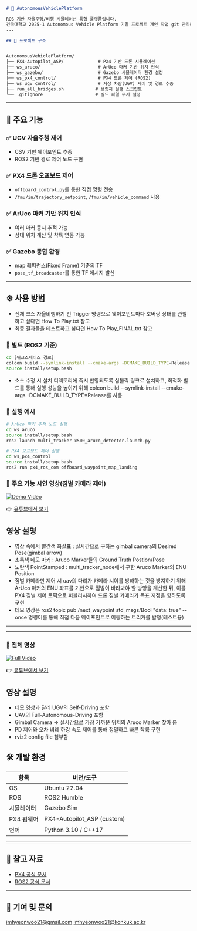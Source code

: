 ```markdown
# 🚗 AutonomousVehiclePlatform

ROS 기반 자율주행/비행 시뮬레이션 통합 플랫폼입니다.  
건국대학교 2025-1 Autonomous Vehicle Platform 기말 프로젝트 개인 작업 git 관리를 위해 생성하였습니다.
---

## 📁 프로젝트 구조


AutonomousVehiclePlatform/
├── PX4-Autopilot_ASP/             # PX4 기반 드론 시뮬레이션
├── ws_aruco/                      # ArUco 마커 기반 위치 인식
├── ws_gazebo/                     # Gazebo 시뮬레이터 환경 설정
├── ws_px4_control/                # PX4 드론 제어 (ROS2)
├── ws_ugv_control/                # 지상 차량(UGV) 제어 및 경로 추종
├── run_all_bridges.sh            # 브릿지 실행 스크립트
└── .gitignore                    # 빌드 파일 무시 설정
```

---

## 🚀 주요 기능

### ✅ UGV 자율주행 제어
- CSV 기반 웨이포인트 추종
- ROS2 기반 경로 제어 노드 구현

### ✅ PX4 드론 오프보드 제어
- `offboard_control.py`를 통한 직접 명령 전송
- `/fmu/in/trajectory_setpoint`, `/fmu/in/vehicle_command` 사용

### ✅ ArUco 마커 기반 위치 인식
- 여러 마커 동시 추적 가능
- 상대 위치 계산 및 착륙 연동 가능

### ✅ Gazebo 통합 환경
- map 레퍼런스(Fixed Frame) 기준의 TF
- `pose_tf_broadcaster`를 통한 TF 메시지 발신

---

## ⚙️ 사용 방법
- 전체 코스 자율비행하기 전 Trigger 명령으로 웨이포인트마다 호버링 상태를 관찰하고 싶다면 How To Play.txt 참고
- 최종 결과물을 테스트하고 싶다면 How To Play_FINAL.txt 참고

### 🔧 빌드 (ROS2 기준)

```bash
cd [워크스페이스 경로]
colcon build --symlink-install --cmake-args -DCMAKE_BUILD_TYPE=Release
source install/setup.bash
```
- 소스 수정 시 설치 디렉토리에 즉시 반영되도록 심볼릭 링크로 설치하고, 최적화 빌드를 통해 실행 성능을 높이기 위해 colcon build --symlink-install --cmake-args -DCMAKE_BUILD_TYPE=Release를 사용

### 🚀 실행 예시

```bash
# ArUco 마커 추적 노드 실행
cd ws_aruco
source install/setup.bash
ros2 launch multi_tracker x500_aruco_detector.launch.py

# PX4 오프보드 제어 실행
cd ws_px4_control
source install/setup.bash
ros2 run px4_ros_com offboard_waypoint_map_landing
```

### 🚗 주요 기능 시연 영상(짐벌 카메라 제어)
[![Demo Video](https://img.youtube.com/vi/iVzSpW8ZjFI/0.jpg)](https://www.youtube.com/watch?v=iVzSpW8ZjFI)

👉 [유튜브에서 보기](https://www.youtube.com/watch?v=iVzSpW8ZjFI)

## 영상 설명
- 영상 속에서 빨간색 화살표 : 실시간으로 구하는 gimbal camera의 Desired Pose(gimbal arrow)
- 초록색 네모 마커 : Aruco Marker들의 Ground Truth Postion/Pose
- 노란색 PointStamped : multi_tracker_node에서 구한 Aruco Marker의 ENU Position
- 짐벌 카메라만 제어 시 uav의 다리가 카메라 시야를 방해하는 것을 방지하기 위해 ArUco 마커의 ENU 좌표를 기반으로 짐벌이 바라봐야 할 방향을 계산한 뒤, 이를 PX4 짐벌 제어 토픽으로 퍼블리시하여 드론 짐벌 카메라가 목표 지점을 향하도록 구현
- 데모 영상은 ros2 topic pub /next_waypoint std_msgs/Bool "data: true" --once 명령어를 통해 직접 다음 웨이포인트로 이동하는 트리거를 발행(테스트용)
---

---

### 🎥 전체 영상
[![Full Video](https://img.youtube.com/vi/EWC01EeUu1A/0.jpg)](https://www.youtube.com/watch?v=EWC01EeUu1A)

👉 [유튜브에서 보기](https://www.youtube.com/watch?v=EWC01EeUu1A)

## 영상 설명
- 데모 영상과 달리 UGV의 Self-Driving 포함
- UAV의 Full-Autonomous-Driving 포함
- Gimbal Camera -> 실시간으로 가장 가까운 위치의 Aruco Marker 찾아 봄
- PD 제어와 오차 비례 하강 속도 제어를 통해 정밀하고 빠른 착륙 구현
- rviz2 config file 첨부함

## 🛠️ 개발 환경

| 항목            | 버전/도구               |
|-----------------|------------------------|
| OS              | Ubuntu 22.04           |
| ROS             | ROS2 Humble            |
| 시뮬레이터      | Gazebo Sim         |
| PX4 펌웨어      | PX4-Autopilot_ASP (custom) |
| 언어            | Python 3.10 / C++17    |

---

## 🔗 참고 자료

- [PX4 공식 문서](https://docs.px4.io/)
- [ROS2 공식 문서](https://docs.ros.org/en/humble/)

---

## 🤝 기여 및 문의

imhyeonwoo21@gmail.com
imhyeonwoo21@konkuk.ac.kr
```
